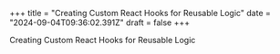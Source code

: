 +++
title = "Creating Custom React Hooks for Reusable Logic"
date = "2024-09-04T09:36:02.391Z"
draft = false
+++

Creating Custom React Hooks for Reusable Logic
        